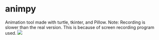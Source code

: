 # animpy
Animation tool made with turtle, tkinter, and Pillow.
Note: Recording is slower than the real version. This is because of screen recording program used.
![](recording/animpy.gif)
